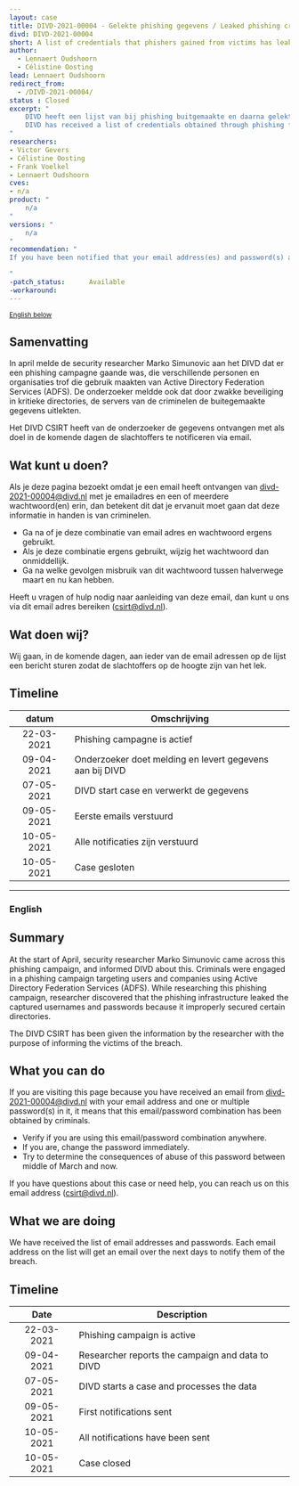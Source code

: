 ```yaml
---
layout: case
title: DIVD-2021-00004 - Gelekte phishing gegevens / Leaked phishing credentials
divd: DIVD-2021-00004
short: A list of credentials that phishers gained from victims has leaked and has been recovered.
author: 
  - Lennaert Oudshoorn
  - Célistine Oosting
lead: Lennaert Oudshoorn
redirect_from:
  - /DIVD-2021-00004/
status : Closed
excerpt: "
	DIVD heeft een lijst van bij phishing buitgemaakte en daarna gelekte emailadressen en wachtwoorden van een security researcher ontvangen. /
	DIVD has received a list of credentials obtained through phishing from a security researcher.
"
researchers:
- Victor Gevers
- Célistine Oosting
- Frank Voelkel
- Lennaert Oudshoorn
cves:
- n/a
product: "
	n/a
"
versions: "
	n/a
"
recommendation: "
If you have been notified that your email address(es) and password(s) are on the list, replace the password(s) everywhere you use it, as well as make sure you don’t use this combination of email address(es) and password(s) elsewhere. Use strong and unique passwords wherever you can and use a password manager if possible.

"
-patch_status:	 	Available
-workaround:		
---
```

<p>
	<small><a href='{{ page.url }}#english'>English below</a></small>
</p>

## Samenvatting

In april melde de security researcher Marko Simunovic aan het DIVD dat er een phishing campagne gaande was, die verschillende personen en organisaties trof die gebruik maakten van Active Directory Federation Services (ADFS). De onderzoeker meldde ook dat door zwakke beveiliging in kritieke directories, de servers van de criminelen de buitegemaakte gegevens uitlekten.

Het DIVD CSIRT heeft van de onderzoeker de gegevens ontvangen met als doel in de komende dagen de slachtoffers te notificeren via email.


## Wat kunt u doen?

Als je deze pagina bezoekt omdat je een email heeft ontvangen van divd-2021-00004@divd.nl met je emailadres en een of meerdere wachtwoord(en) erin, dan betekent dit dat je ervanuit moet gaan dat deze informatie in handen is van criminelen.

* Ga na of je deze combinatie van email adres en wachtwoord ergens gebruikt.
* Als je deze combinatie ergens gebruikt, wijzig het wachtwoord dan onmiddellijk.
* Ga na welke gevolgen misbruik van dit wachtwoord tussen halverwege maart en nu kan hebben.

Heeft u vragen of hulp nodig naar aanleiding van deze email, dan kunt u ons via dit email adres bereiken (csirt@divd.nl).

## Wat doen wij?

Wij gaan, in de komende dagen,  aan ieder van de email adressen op de lijst een bericht sturen zodat de slachtoffers op de hoogte zijn van het lek.


## Timeline

| datum | Omschrijving |
|:-----:|-------------|
| 22-03-2021 | Phishing campagne is actief |
| 09-04-2021 | Onderzoeker doet melding en levert gegevens aan bij DIVD |
| 07-05-2021 | DIVD start case en verwerkt de gegevens |
| 09-05-2021 | Eerste emails verstuurd |
| 10-05-2021 | Alle notificaties zijn verstuurd |
| 10-05-2021 | Case gesloten |

<hr>


### English

## Summary

At the start of April, security researcher Marko Simunovic came across this phishing campaign, and informed DIVD about this. Criminals were engaged in a phishing campaign targeting users and companies using Active Directory Federation Services (ADFS). While researching this phishing campaign, researcher discovered that the phishing infrastructure leaked the captured usernames and passwords because it improperly secured certain directories.

The DIVD CSIRT has been given the information by the researcher with the purpose of informing the victims of the breach.


## What you can do

If you are visiting this page because you have received an email from divd-2021-00004@divd.nl with your email address and one or multiple password(s) in it, it means that this email/password combination has been obtained by criminals.

* Verify if you are using this email/password combination anywhere.
* If you are, change the password immediately.
* Try to determine the consequences of abuse of this password between middle of March and now.

If you have questions about this case or need help, you can reach us on this email address (csirt@divd.nl).

## What we are doing

We have received the list of email addresses and passwords. Each email address on the list will get an email over the next days to notify them of the breach.

## Timeline

| Date  | Description |
|:-----:|-------------|
| 22-03-2021 | Phishing campaign is active |
| 09-04-2021 | Researcher reports the campaign and data to DIVD |
| 07-05-2021 | DIVD starts a case and processes the data |
| 09-05-2021 | First notifications sent |
| 10-05-2021 | All notifications have been sent |
| 10-05-2021 | Case closed |
